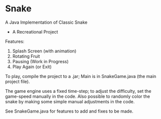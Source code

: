 # Snake
A Java Implementation of Classic Snake
- A Recreational Project

Features:

1) Splash Screen (with animation)
2) Rotating Fruit
3) Pausing (Work in Progress)
4) Play Again (or Exit)

To play, compile the project to a .jar; Main is in SnakeGame.java (the main project file).

The game engine uses a fixed time-step; to adjust the difficulty, set the game-speed manually in the code.
Also possible to randomly color the snake by making some simple manual adjustments in the code.

See SnakeGame.java for features to add and fixes to be made.
